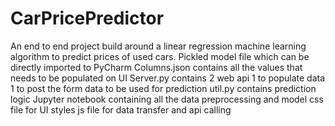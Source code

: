 # CarPricePredictor
An end to end project build around a linear regression machine learning algorithm to predict prices of used cars.
Pickled model file which can be directly imported to PyCharm
Columns.json contains all the values that needs to be populated on UI
Server.py contains 2 web api 1 to populate data 1 to post the form data to be used for prediction
util.py contains prediction logic
Jupyter notebook containing all the data preprocessing and model
css file for UI styles
js file for data transfer and api calling
